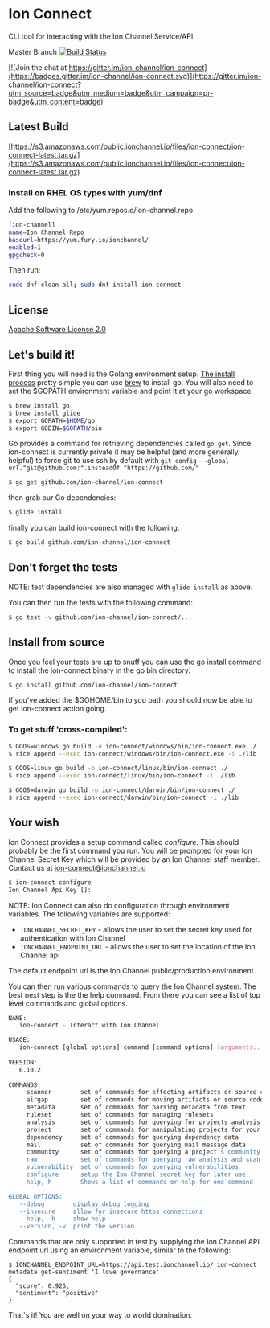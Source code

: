 # Ion Connect

CLI tool for interacting with the Ion Channel Service/API

Master Branch
[![Build Status](https://travis-ci.org/ion-channel/ion-connect.svg?branch=master)](https://travis-ci.org/ion-channel/ion-connect)

[![Join the chat at https://gitter.im/ion-channel/ion-connect](https://badges.gitter.im/ion-channel/ion-connect.svg)](https://gitter.im/ion-channel/ion-connect?utm_source=badge&utm_medium=badge&utm_campaign=pr-badge&utm_content=badge)

## Latest Build

[https://s3.amazonaws.com/public.ionchannel.io/files/ion-connect/ion-connect-latest.tar.gz](https://s3.amazonaws.com/public.ionchannel.io/files/ion-connect/ion-connect-latest.tar.gz)

### Install on RHEL OS types with yum/dnf
Add the following to /etc/yum.repos.d/ion-channel.repo

```sh
[ion-channel]
name=Ion Channel Repo
baseurl=https://yum.fury.io/ionchannel/
enabled=1
gpgcheck=0
```

Then run:

```sh
sudo dnf clean all; sudo dnf install ion-connect
```

## License

[Apache Software License 2.0](LICENSE.txt)

## Let's build it!

First thing you will need is the Golang environment setup. [The install process](https://golang.org/doc/install) pretty simple you can use [brew](http://brew.sh) to install go.  You will also need to set the $GOPATH environment variable and point it at your go workspace.

```sh
$ brew install go
$ brew install glide
$ export GOPATH=$HOME/go
$ export GOBIN=$GOPATH/bin
```

Go provides a command for retrieving dependencies called `go get`.  Since ion-connect is currently private it may be helpful (and more generally helpful) to force git to use ssh by default with  `git config --global url."git@github.com:".insteadOf "https://github.com/"`

```sh
$ go get github.com/ion-channel/ion-connect
```

then grab our Go dependencies:

```sh
$ glide install
```

finally you can build ion-connect with the following:

```sh
$ go build github.com/ion-channel/ion-connect
```

## Don't forget the tests

NOTE: test dependencies are also managed with `glide install` as above.

You can then run the tests with the following command:

```sh
$ go test -v github.com/ion-channel/ion-connect/...
```

## Install from source

Once you feel your tests are up to snuff you can use the go install command to install the ion-connect binary in the go bin directory.

```sh
$ go install github.com/ion-channel/ion-connect
```

If you've added the $GOHOME/bin to you path you should now be able to get ion-connect action going.

### To get stuff 'cross-compiled':

```sh
$ GOOS=windows go build -o ion-connect/windows/bin/ion-connect.exe ./
$ rice append --exec ion-connect/windows/bin/ion-connect.exe -i ./lib

$ GOOS=linux go build -o ion-connect/linux/bin/ion-connect ./
$ rice append --exec ion-connect/linux/bin/ion-connect -i ./lib

$ GOOS=darwin go build -o ion-connect/darwin/bin/ion-connect ./
$ rice append --exec ion-connect/darwin/bin/ion-connect -i ./lib
```

## Your wish

Ion Connect provides a setup command called *configure*.  This should probably be the first command you run.  You will be prompted for your Ion Channel Secret Key which will be provided by an Ion Channel staff member. Contact us at <ion-connect@ionchannel.io>

```sh
$ ion-connect configure
Ion Channel Api Key []:
```

NOTE:  Ion Connect can also do configuration through environment variables.  The following variables are supported:

- `IONCHANNEL_SECRET_KEY` - allows the user to set the secret key used for authentication with Ion Channel
- `IONCHANNEL_ENDPOINT_URL` - allows the user to set the location of the Ion Channel api

The default endpoint url is the Ion Channel public/production environment.

You can then run various commands to query the Ion Channel system.  The best next step is the the help command.  From there you can see a list of top level commands and global options.

```sh
NAME:
   ion-connect - Interact with Ion Channel

USAGE:
   ion-connect [global options] command [command options] [arguments...]
   
VERSION:
   0.10.2
   
COMMANDS:
     scanner        set of commands for effecting artifacts or source code
     airgap         set of commands for moving artifacts or source code
     metadata       set of commands for parsing metadata from text
     ruleset        set of commands for managing rulesets
     analysis       set of commands for querying for projects analysis scan results
     project        set of commands for manipulating projects for your team
     dependency     set of commands for querying dependency data
     mail           set of commands for querying mail message data
     community      set of commands for querying a project's community data
     raw            set of commands for querying raw analysis and scan data
     vulnerability  set of commands for querying vulnerabilities
     configure      setup the Ion Channel secret key for later use
     help, h        Shows a list of commands or help for one command

GLOBAL OPTIONS:
   --debug        display debug logging
   --insecure     allow for insecure https connections
   --help, -h     show help
   --version, -v  print the version
```

Commands that are only supported in test by supplying the Ion Channel API endpoint url using an environment variable, similar to the following:

```
$ IONCHANNEL_ENDPOINT_URL=https://api.test.ionchannel.io/ ion-connect metadata get-sentiment 'I love governance'
{
  "score": 0.925,
  "sentiment": "positive"
}
```

That's it! You are well on your way to world domination.
